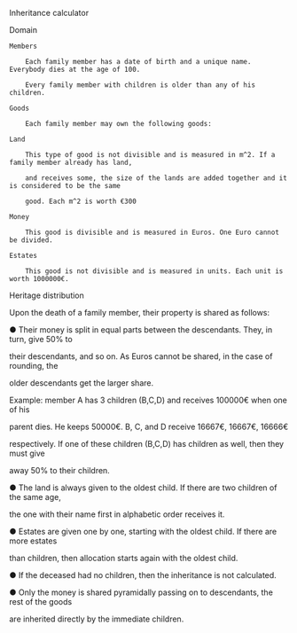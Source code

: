 Inheritance calculator

Domain

    Members
    
        Each family member has a date of birth and a unique name. Everybody dies at the age of 100.
        
        Every family member with children is older than any of his children.
    
    Goods
    
        Each family member may own the following goods:
    
    Land
    
        This type of good is not divisible and is measured in m^2. If a family member already has land,
        
        and receives some, the size of the lands are added together and it is considered to be the same
        
        good. Each m^2 is worth €300
    
    Money
    
        This good is divisible and is measured in Euros. One Euro cannot be divided.
    
    Estates
    
        This good is not divisible and is measured in units. Each unit is worth 1000000€.
    

Heritage distribution

Upon the death of a family member, their property is shared as follows:

● Their money is split in equal parts between the descendants. They, in turn, give 50% to

their descendants, and so on. As Euros cannot be shared, in the case of rounding, the

older descendants get the larger share.

Example: member A has 3 children (B,C,D) and receives 100000€ when one of his

parent dies. He keeps 50000€. B, C, and D receive 16667€, 16667€, 16666€

respectively. If one of these children (B,C,D) has children as well, then they must give

away 50% to their children.

● The land is always given to the oldest child. If there are two children of the same age,

the one with their name first in alphabetic order receives it.

● Estates are given one by one, starting with the oldest child. If there are more estates

than children, then allocation starts again with the oldest child.

● If the deceased had no children, then the inheritance is not calculated.

● Only the money is shared pyramidally passing on to descendants, the rest of the goods

are inherited directly by the immediate children.